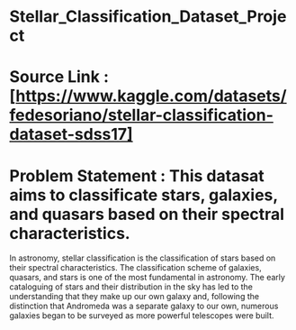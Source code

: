 # Stellar_Classification_Dataset_Project
# Source Link : [https://www.kaggle.com/datasets/fedesoriano/stellar-classification-dataset-sdss17]
# Problem Statement : This datasat aims to classificate stars, galaxies, and quasars based on their spectral characteristics.

In astronomy, stellar classification is the classification of stars based on their spectral characteristics. The classification scheme of galaxies, quasars, and stars is one of the most fundamental in astronomy. The early cataloguing of stars and their distribution in the sky has led to the understanding that they make up our own galaxy and, following the distinction that Andromeda was a separate galaxy to our own, numerous galaxies began to be surveyed as more powerful telescopes were built. 

